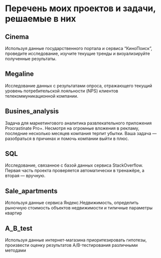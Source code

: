 # Перечень моих проектов и задачи, решаемые в них
## Cinema
Используя данные государственного портала и сервиса “КиноПоиск”, проведите исследование, изучите текущие тренды и визуализируйте полученные результаты.
## Megaline
Исследование данных с результатами опроса, отражающего текущий уровень потребительской лояльности (NPS) клиентов телекоммуникационной компании.
## Busines_analysis
Задача для маркетингового аналитика развлекательного приложения Procrastinate Pro+. Несмотря на огромные вложения в рекламу, последние несколько месяцев компания терпит убытки. Ваша задача — разобраться в причинах и помочь компании выйти в плюс.
## SQL
Исследование, связанное с базой данных сервиса StackOverflow.
Первая часть проекта проверяется автоматически в тренажёре, а вторая — вручную.
## Sale_apartments
Используя данные сервиса Яндекс.Недвижимость, определить рыночную стоимость объектов недвижимости и типичные параметры квартир
## A_B_test
Используя данные интернет-магазина приоритезировать гипотезы, произвести оценку результатов A/B-тестирования различными методами
